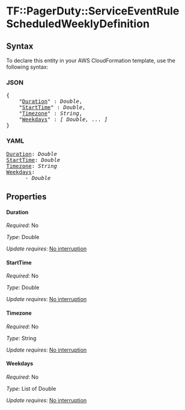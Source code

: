 # TF::PagerDuty::ServiceEventRule ScheduledWeeklyDefinition

## Syntax

To declare this entity in your AWS CloudFormation template, use the following syntax:

### JSON

<pre>
{
    "<a href="#duration" title="Duration">Duration</a>" : <i>Double</i>,
    "<a href="#starttime" title="StartTime">StartTime</a>" : <i>Double</i>,
    "<a href="#timezone" title="Timezone">Timezone</a>" : <i>String</i>,
    "<a href="#weekdays" title="Weekdays">Weekdays</a>" : <i>[ Double, ... ]</i>
}
</pre>

### YAML

<pre>
<a href="#duration" title="Duration">Duration</a>: <i>Double</i>
<a href="#starttime" title="StartTime">StartTime</a>: <i>Double</i>
<a href="#timezone" title="Timezone">Timezone</a>: <i>String</i>
<a href="#weekdays" title="Weekdays">Weekdays</a>: <i>
      - Double</i>
</pre>

## Properties

#### Duration

_Required_: No

_Type_: Double

_Update requires_: [No interruption](https://docs.aws.amazon.com/AWSCloudFormation/latest/UserGuide/using-cfn-updating-stacks-update-behaviors.html#update-no-interrupt)

#### StartTime

_Required_: No

_Type_: Double

_Update requires_: [No interruption](https://docs.aws.amazon.com/AWSCloudFormation/latest/UserGuide/using-cfn-updating-stacks-update-behaviors.html#update-no-interrupt)

#### Timezone

_Required_: No

_Type_: String

_Update requires_: [No interruption](https://docs.aws.amazon.com/AWSCloudFormation/latest/UserGuide/using-cfn-updating-stacks-update-behaviors.html#update-no-interrupt)

#### Weekdays

_Required_: No

_Type_: List of Double

_Update requires_: [No interruption](https://docs.aws.amazon.com/AWSCloudFormation/latest/UserGuide/using-cfn-updating-stacks-update-behaviors.html#update-no-interrupt)

